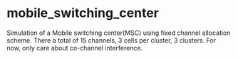 # mobile_switching_center
Simulation of a Mobile switching center(MSC) using fixed channel allocation scheme.
There a total of 15 channels, 3 cells per cluster, 3 clusters.
For now, only care about co-channel interference.
